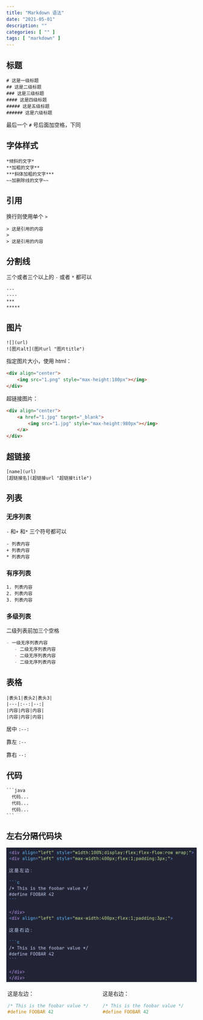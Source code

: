 ```yaml
---
title: "Markdown 语法"
date: "2021-05-01"
description: ""
categories: [ "" ]
tags: [ "markdown" ]
---
```


## 标题

```text
# 这是一级标题
## 这是二级标题
### 这是三级标题
#### 这是四级标题
##### 这是五级标题
###### 这是六级标题
```

最后一个 `#` 号后面加空格，下同

## 字体样式

```text
*倾斜的文字*
**加粗的文字**
***斜体加粗的文字***
~~加删除线的文字~~
```

## 引用

换行则使用单个 `>`

```text
> 这是引用的内容
>
> 这是引用的内容
```


## 分割线

三个或者三个以上的 `-` 或者 `*` 都可以

```text
---
----
***
*****
```

## 图片

```text
![](url)
![图片alt](图片url "图片title")
```

指定图片大小，使用 html：

```html
<div align="center">
    <img src="1.png" style="max-height:180px"></img>
</div>
```

超链接图片：

```html
<div align="center">
    <a href="1.jpg" target="_blank">
        <img src="1.jpg" style="max-height:980px"></img>
    </a>
</div>
```


## 超链接

```text
[name](url)
[超链接名](超链接url "超链接title")
```

## 列表

### 无序列表

`-` 和`+` 和`*` 三个符号都可以

```text
- 列表内容
+ 列表内容
* 列表内容
```

### 有序列表

```text
1. 列表内容
2. 列表内容
3. 列表内容
```

### 多级列表

二级列表前加三个空格

```markdown
- 一级无序列表内容
   - 二级无序列表内容
   - 二级无序列表内容
   - 二级无序列表内容
```

## 表格

```text
|表头1|表头2|表头3|
|---|:--:|--:|
|内容|内容|内容|
|内容|内容|内容|
```
居中 `:--:`

靠左 `:--`

靠右 `--:`
     

## 代码

```text
​```java
  代码...
  代码...
  代码...
​```
```

## 左右分隔代码块

<div align="left">
    <img src="split.png" style="max-height:425px"></img>
</div>


<div align="left" style="width:100%;display:flex;flex-flow:row wrap;">
<div align="left" style="max-width:400px;flex:1;padding:3px;">

这是左边：

```c
/* This is the foobar value */
#define FOOBAR 42
```

</div>
<div align="left" style="max-width:400px;flex:1;padding:3px;">

这是右边：

```c
/* This is the foobar value */
#define FOOBAR 42
```

</div>
</div>

